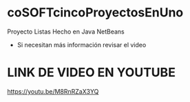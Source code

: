 # coSOFTcincoProyectosEnUno
Proyecto Listas Hecho en Java NetBeans
 - Si necesitan más información revisar el video

# LINK DE VIDEO EN YOUTUBE
https://youtu.be/M8RnRZaX3YQ
